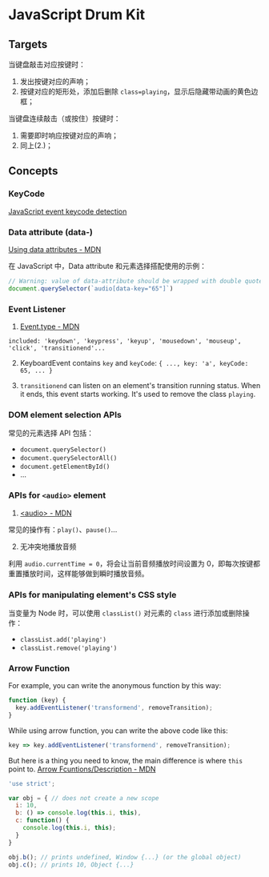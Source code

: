 # JavaScript Drum Kit

## Targets

当键盘敲击对应按键时：

  1. 发出按键对应的声响；
  2. 按键对应的矩形处，添加后删除 `class=playing`，显示后隐藏带动画的黄色边框；

当键盘连续敲击（或按住）按键时：

  1. 需要即时响应按键对应的声响；
  2. 同上(2.)；

## Concepts

### KeyCode

[JavaScript event keycode detection](https://keycode.info/)

### Data attribute (data-)

[Using data attributes - MDN](https://developer.mozilla.org/docs/Learn/HTML/Howto/Use_data_attributes)

在 JavaScript 中，Data attribute 和元素选择搭配使用的示例：

```javascript
// Warning: value of data-attribute should be wrapped with double quotes
document.querySelector(`audio[data-key="65"]`)
```

### Event Listener

  1. [Event.type - MDN](https://developer.mozilla.org/docs/Web/API/Event/type)

    included: 'keydown', 'keypress', 'keyup', 'mousedown', 'mouseup', 'click', 'transitionend'...

  2. KeyboardEvent contains `key` and `keyCode`: `{ ..., key: 'a', keyCode: 65, ... }`

  3. `transitionend` can listen on an element's transition running status. When it ends, this event starts working. It's used to remove the class `playing`.

### DOM element selection APIs

常见的元素选择 API 包括：

- `document.querySelector()`
- `document.querySelectorAll()`
- `document.getElementById()`
- ...

### APIs for `<audio>` element

1. [\<audio\> - MDN](https://developer.mozilla.org/docs/Web/HTML/Element/audio)

  常见的操作有：`play()`、`pause()`...

2. 无冲突地播放音频

  利用 `audio.currentTime = 0`，将会让当前音频播放时间设置为 0，即每次按键都重置播放时间，这样能够做到瞬时播放音频。

### APIs for manipulating element's CSS style

当变量为 Node 时，可以使用 `classList()` 对元素的 `class` 进行添加或删除操作：

- `classList.add('playing')`
- `classList.remove('playing')`

### Arrow Function

For example, you can write the anonymous function by this way:

```javascript
function (key) {
  key.addEventListener('transformend', removeTransition);
}
```

While using arrow function, you can write the above code like this:

```javascript
key => key.addEventListener('transformend', removeTransition);
```

But here is a thing you need to know, the main difference is where `this` point to. [Arrow Fcuntions/Description - MDN](https://developer.mozilla.org/docs/Web/JavaScript/Reference/Functions/Arrow_functions#description)

```javascript
'use strict';

var obj = { // does not create a new scope
  i: 10,
  b: () => console.log(this.i, this),
  c: function() {
    console.log(this.i, this);
  }
}

obj.b(); // prints undefined, Window {...} (or the global object)
obj.c(); // prints 10, Object {...}
```